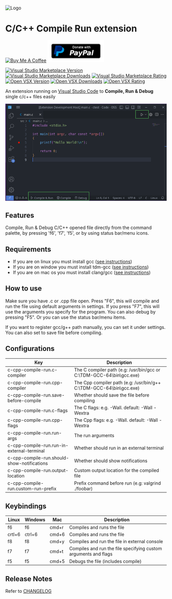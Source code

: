 ![Logo](resources/logo.png)

# C/C++ Compile Run extension
<a href="https://www.buymeacoffee.com/danielpinto8zz6" target="_blank"><img src="https://cdn.buymeacoffee.com/buttons/default-orange.png" alt="Buy Me A Coffee" height="41" width="174"></a>
[![Support via PayPal](resources/paypal-donate-button.png)](https://www.paypal.me/danielpinto8zz6/)

[![Visual Studio Marketplace Version](https://img.shields.io/visual-studio-marketplace/v/danielpinto8zz6.c-cpp-compile-run)](https://marketplace.visualstudio.com/items?itemName=danielpinto8zz6.c-cpp-compile-run)
[![Visual Studio Marketplace Downloads](https://img.shields.io/visual-studio-marketplace/d/danielpinto8zz6.c-cpp-compile-run)](https://marketplace.visualstudio.com/items?itemName=danielpinto8zz6.c-cpp-compile-run)
[![Visual Studio Marketplace Rating](https://img.shields.io/visual-studio-marketplace/r/danielpinto8zz6.c-cpp-compile-run)](https://marketplace.visualstudio.com/items?itemName=danielpinto8zz6.c-cpp-compile-run&ssr=false#review-details)
[![Open VSX Version](https://img.shields.io/open-vsx/v/danielpinto8zz6/c-cpp-compile-run)](https://open-vsx.org/extension/danielpinto8zz6/c-cpp-compile-run)
[![Open VSX Downloads](https://img.shields.io/open-vsx/dt/danielpinto8zz6/c-cpp-compile-run)](https://open-vsx.org/extension/danielpinto8zz6/c-cpp-compile-run)
[![Open VSX Rating](https://img.shields.io/open-vsx/rating/danielpinto8zz6/c-cpp-compile-run)](https://open-vsx.org/extension/danielpinto8zz6/c-cpp-compile-run/reviews)

An extension running on [Visual Studio Code](https://code.visualstudio.com) to **Compile, Run & Debug** single c/c++ files easily

![Extension](resources/extension.png)

## Features

Compile, Run & Debug C/C++ opened file directly from the command palette, by pressing 'f6', 'f7', 'f5', or by using status bar/menu icons.

## Requirements

* If you are on linux you must install gcc ([see instructions](docs/COMPILER_SETUP.md#Linux))
* If you are on window you must install tdm-gcc ([see instructions](docs/COMPILER_SETUP.md#Windows))
* If you are on mac os you must install clang/gcc ([see instructions](docs/COMPILER_SETUP.md#MacOS))

## How to use
Make sure you have .c or .cpp file open.
Press "F6", this will compile and run the file using default arguments in settings.
If you press "F7", this will use the arguments you specify for the program.
You can also debug by pressing "F5". Or you can use the status bar/menu items.

If you want to register gcc/g++ path manually, you can set it under settings.
You can also set to save file before compiling.

## Configurations
| Key                                         | Description                                                             |
| ------------------------------------------- | ----------------------------------------------------------------------- |
| c-cpp-compile-run.c-compiler                | The C compiler path (e.g: /usr/bin/gcc or C:\\TDM-GCC-64\\bin\\gcc.exe) |
| c-cpp-compile-run.cpp-compiler              | The Cpp compiler path (e.g: /usr/bin/g++ C:\\TDM-GCC-64\\bin\\gcc.exe)  |
| c-cpp-compile-run.save-before-compile       | Whether should save the file before compiling                           |
| c-cpp-compile-run.c-flags                   | The C flags: e.g. -Wall. default: -Wall -Wextra                         |
| c-cpp-compile-run.cpp-flags                 | The Cpp flags: e.g. -Wall. default: -Wall -Wextra                       |
| c-cpp-compile-run.run-args                  | The run arguments                                                       |
| c-cpp-compile-run.run-in-external-terminal  | Whether should run in an external terminal                              |
| c-cpp-compile-run.should-show-notifications | Whether should show notifications                                       |
| c-cpp-compile-run.output-location           | Custom output location for the compiled file                            |
| c-cpp-compile-run.custom-run-prefix         | Prefix command before run (e.g: valgrind ./foobar)                      |

## Keybindings
| Linux  | Windows | Mac   | Description                                                     |
| ------ | ------- | ----- | --------------------------------------------------------------- |
| f6     | f6      | cmd+r | Compiles and runs the file                                      |
| crtl+6 | ctrl+6  | cmd+6 | Compiles and runs the file                                      |
| f8     | f8      | cmd+y | Compiles and run the file in external console                   |
| f7     | f7      | cmd+t | Compiles and run the file specifying custom arguments and flags |
| f5     | f5      | cmd+5 | Debugs the file (includes compile)                              |

## Release Notes

Refer to [CHANGELOG](CHANGELOG.md)
